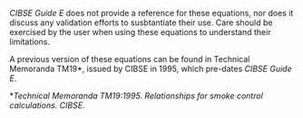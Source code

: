 _CIBSE Guide E_ does not provide a reference
for these equations, nor does it discuss any validation
efforts to susbtantiate their use. Care should be
exercised by the user when using these equations to
understand their limitations.

A previous version of these equations can be found in
Technical Memoranda TM19*, issued by CIBSE in 1995, which
pre-dates _CIBSE Guide E_.

*_Technical Memoranda TM19:1995. Relationships
for smoke control calculations. CIBSE_.